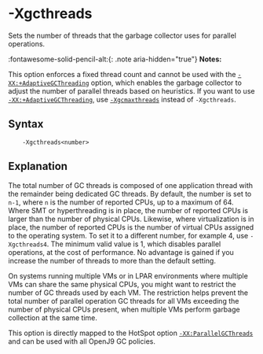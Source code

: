<!--
* Copyright (c) 2017, 2021 IBM Corp. and others
*
* This program and the accompanying materials are made
* available under the terms of the Eclipse Public License 2.0
* which accompanies this distribution and is available at
* https://www.eclipse.org/legal/epl-2.0/ or the Apache
* License, Version 2.0 which accompanies this distribution and
* is available at https://www.apache.org/licenses/LICENSE-2.0.
*
* This Source Code may also be made available under the
* following Secondary Licenses when the conditions for such
* availability set forth in the Eclipse Public License, v. 2.0
* are satisfied: GNU General Public License, version 2 with
* the GNU Classpath Exception [1] and GNU General Public
* License, version 2 with the OpenJDK Assembly Exception [2].
*
* [1] https://www.gnu.org/software/classpath/license.html
* [2] http://openjdk.java.net/legal/assembly-exception.html
*
* SPDX-License-Identifier: EPL-2.0 OR Apache-2.0 OR GPL-2.0 WITH
* Classpath-exception-2.0 OR LicenseRef-GPL-2.0 WITH Assembly-exception
-->

# -Xgcthreads


Sets the number of threads that the garbage collector uses for parallel operations.

:fontawesome-solid-pencil-alt:{: .note aria-hidden="true"} **Notes:**

This option enforces a fixed thread count and cannot be used with the [`-XX:+AdaptiveGCThreading`](xxadaptivegcthreading.md) option, which enables the garbage collector to adjust the number of parallel threads based on heuristics. If you want to use [`-XX:+AdaptiveGCThreading`](xxadaptivegcthreading.md), use [`-Xgcmaxthreads`](xgcmaxthreads.md) instead of `-Xgcthreads`.

## Syntax

        -Xgcthreads<number>

## Explanation

The total number of GC threads is composed of one application thread with the remainder being dedicated GC threads. By default, the number is set to `n-1`, where `n` is the number of reported CPUs, up to a maximum of 64. Where SMT or hyperthreading is in place, the number of reported CPUs is larger than the number of physical CPUs. Likewise, where virtualization is in place, the number of reported CPUs is the number of virtual CPUs assigned to the operating system. To set it to a different number, for example 4, use `-Xgcthreads4`. The minimum valid value is 1, which disables parallel operations, at the cost of performance. No advantage is gained if you increase the number of threads to more than the default setting.

On systems running multiple VMs or in LPAR environments where multiple VMs can share the same physical CPUs, you might want to restrict the number of GC threads used by each VM. The restriction helps prevent the total number of parallel operation GC threads for all VMs exceeding the number of physical CPUs present, when multiple VMs perform garbage collection at the same time.

This option is directly mapped to the HotSpot option [`-XX:ParallelGCThreads`](xxparallelgcthreads.md) and can be used with all OpenJ9 GC policies.


<!-- ==== END OF TOPIC ==== xgcthreads.md ==== -->
